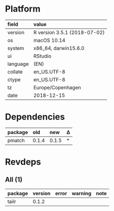# Platform

|field    |value                        |
|:--------|:----------------------------|
|version  |R version 3.5.1 (2018-07-02) |
|os       |macOS  10.14                 |
|system   |x86_64, darwin15.6.0         |
|ui       |RStudio                      |
|language |(EN)                         |
|collate  |en_US.UTF-8                  |
|ctype    |en_US.UTF-8                  |
|tz       |Europe/Copenhagen            |
|date     |2018-12-15                   |

# Dependencies

|package |old   |new   |Δ  |
|:-------|:-----|:-----|:--|
|pmatch  |0.1.4 |0.1.5 |*  |

# Revdeps

## All (1)

|package |version |error |warning |note |
|:-------|:-------|:-----|:-------|:----|
|tailr   |0.1.2   |      |        |     |

